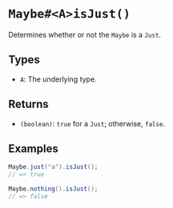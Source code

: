 # `Maybe#<A>isJust()`

Determines whether or not the `Maybe` is a `Just`.

## Types

* `A`: The underlying type.

## Returns

* `(boolean)`: `true` for a `Just`; otherwise, `false`.

## Examples

```java
Maybe.just("a").isJust();
// => true

Maybe.nothing().isJust();
// => false
```
